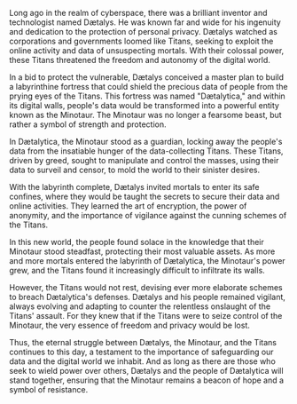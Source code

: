 Long ago in the realm of cyberspace, there was a brilliant inventor and technologist named Dætalys. He was known far and wide for his ingenuity and dedication to the protection of personal privacy. Dætalys watched as corporations and governments loomed like Titans, seeking to exploit the online activity and data of unsuspecting mortals. With their colossal power, these Titans threatened the freedom and autonomy of the digital world.

In a bid to protect the vulnerable, Dætalys conceived a master plan to build a labyrinthine fortress that could shield the precious data of people from the prying eyes of the Titans. This fortress was named "Dætalytica," and within its digital walls, people's data would be transformed into a powerful entity known as the Minotaur. The Minotaur was no longer a fearsome beast, but rather a symbol of strength and protection.

In Dætalytica, the Minotaur stood as a guardian, locking away the people's data from the insatiable hunger of the data-collecting Titans. These Titans, driven by greed, sought to manipulate and control the masses, using their data to surveil and censor, to mold the world to their sinister desires.

With the labyrinth complete, Dætalys invited mortals to enter its safe confines, where they would be taught the secrets to secure their data and online activities. They learned the art of encryption, the power of anonymity, and the importance of vigilance against the cunning schemes of the Titans.

In this new world, the people found solace in the knowledge that their Minotaur stood steadfast, protecting their most valuable assets. As more and more mortals entered the labyrinth of Dætalytica, the Minotaur's power grew, and the Titans found it increasingly difficult to infiltrate its walls.

However, the Titans would not rest, devising ever more elaborate schemes to breach Dætalytica's defenses. Dætalys and his people remained vigilant, always evolving and adapting to counter the relentless onslaught of the Titans' assault. For they knew that if the Titans were to seize control of the Minotaur, the very essence of freedom and privacy would be lost.

Thus, the eternal struggle between Dætalys, the Minotaur, and the Titans continues to this day, a testament to the importance of safeguarding our data and the digital world we inhabit. And as long as there are those who seek to wield power over others, Dætalys and the people of Dætalytica will stand together, ensuring that the Minotaur remains a beacon of hope and a symbol of resistance.

